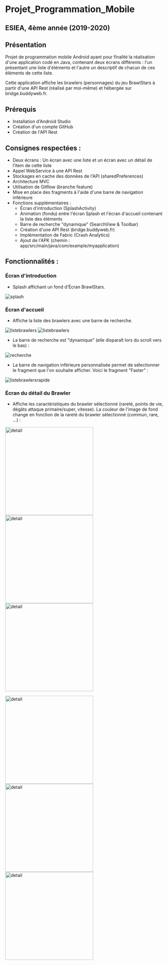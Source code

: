 # Projet_Programmation_Mobile
## ESIEA, 4ème année (2019-2020)

## Présentation
Projet de programmation mobile Android ayant pour finalité la réalisation d'une application codé en Java, contenant deux écrans différents : l'un présentant une liste d'éléments et l'autre un descriptif de chacun de ces éléments de cette liste. 

Cette application affiche les brawlers (personnages) du jeu BrawlStars à partir d'une API Rest (réalisé par moi-même) et hébergée sur bridge.buddyweb.fr.

## Prérequis

- Installation d'Android Studio
- Création d'un compte GitHub
- Création de l'API Rest

## Consignes respectées :
- Deux écrans : Un écran avec une liste et un écran avec un détail de l’item de cette liste
- Appel WebService à une API Rest
- Stockages en cache des données de l'API (sharedPreferences)
- Architecture MVC
- Utilisation de Gitflow (branche feature)
- Mise en place des fragments à l'aide d'une barre de navigation inférieure
- Fonctions supplémentaires :
  - Écran d'introduction (SplashActivity)
  - Animation (fondu) entre l'écran Splash et l'écran d'accueil contenant la liste des éléments
  - Barre de recherche "dynamique" (SearchView & Toolbar)
  - Création d'une API Rest (bridge.buddyweb.fr)
  - Implémentation de Fabric (Crash Analytics)
  - Ajout de l'APK (chemin : app/src/main/java/com/example/myapplication)
 
## Fonctionnalités :

### Écran d'introduction

- Splash affichant un fond d'Écran BrawlStars.

<img src="img_readme/brawlstars_splash.jpg" alt="splash">

### Écran d'accueil

- Affiche la liste des brawlers avec une barre de recherche.

<img src="img_readme/brawlstars_accueil.jpg" alt="listebrawlers"> <img src="img_readme/brawlstars_recherche_b.jpg" alt="listebrawlers">

- La barre de recherche est "dynamique" (elle disparaît lors du scroll vers le bas) :

<img src="img_readme/brawlstars_accueil_barrederecherche.jpg" alt="recherche">

- La barre de navigation inférieure personnalisée permet de sélectionner le fragment que l'on souhaite afficher. Voici le fragment "Faster" :

<img src="img_readme/brawlstars_faster.jpg" alt="listebrawlersrapide">

### Écran du détail du Brawler

- Affiche les caractéristiques du brawler sélectionné (rareté, points de vie, dégâts attaque primaire/super, vitesse). La couleur de l'image de fond change en fonction de la rareté du brawler sélectionné (commun, rare, ...) :

<img src="img_readme/brawler_commun.jpg" width="280" alt="detail"> <img src="img_readme/brawler_rare.jpg" width="280" alt="detail"> <img src="img_readme/brawler_superrare.jpg" width="280" alt="detail">

<img src="img_readme/brawler_epique.jpg" width="280" alt="detail"> <img src="img_readme/brawler_mythique.jpg" width="280" alt="detail"> <img src="img_readme/brawler_legendaire.jpg" width="280" alt="detail">
